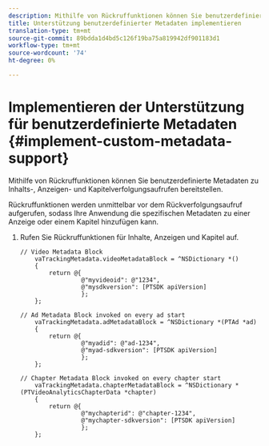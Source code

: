 ```yaml
---
description: Mithilfe von Rückruffunktionen können Sie benutzerdefinierte Metadaten zu Inhalts-, Anzeigen- und Kapitelverfolgungsaufrufen bereitstellen.
title: Unterstützung benutzerdefinierter Metadaten implementieren
translation-type: tm+mt
source-git-commit: 89bdda1d4bd5c126f19ba75a819942df901183d1
workflow-type: tm+mt
source-wordcount: '74'
ht-degree: 0%

---
```



# Implementieren der Unterstützung für benutzerdefinierte Metadaten {#implement-custom-metadata-support}

Mithilfe von Rückruffunktionen können Sie benutzerdefinierte Metadaten zu Inhalts-, Anzeigen- und Kapitelverfolgungsaufrufen bereitstellen.

Rückruffunktionen werden unmittelbar vor dem Rückverfolgungsaufruf aufgerufen, sodass Ihre Anwendung die spezifischen Metadaten zu einer Anzeige oder einem Kapitel hinzufügen kann.

1. Rufen Sie Rückruffunktionen für Inhalte, Anzeigen und Kapitel auf.

   ```
   // Video Metadata Block 
       vaTrackingMetadata.videoMetadataBlock = ^NSDictionary *() 
       { 
           return @{ 
                    @"myvideoid": @"1234", 
                    @"mysdkversion": [PTSDK apiVersion] 
                    }; 
       }; 
   
   // Ad Metadata Block invoked on every ad start 
       vaTrackingMetadata.adMetadataBlock = ^NSDictionary *(PTAd *ad) 
       { 
           return @{ 
                    @"myadid": @"ad-1234", 
                    @"myad-sdkversion": [PTSDK apiVersion] 
                    }; 
       }; 
   
   // Chapter Metadata Block invoked on every chapter start 
       vaTrackingMetadata.chapterMetadataBlock = ^NSDictionary *(PTVideoAnalyticsChapterData *chapter) 
       { 
           return @{ 
                    @"mychapterid": @"chapter-1234", 
                    @"mychapter-sdkversion": [PTSDK apiVersion] 
                    }; 
       };
   ```
